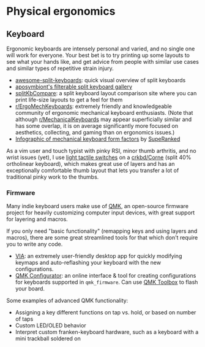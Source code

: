 # Physical ergonomics

## Keyboard
Ergonomic keyboards are intensely personal and varied, and no single one will work for everyone. Your best bet is to try printing up some layouts to see what your hands like, and get advice from people with similar use cases and similar types of repetitive strain injury.

- [awesome-split-keyboards](https://github.com/diimdeep/awesome-split-keyboards): quick visual overview of split keyboards
- [aposymbiont's filterable split keyboard gallery](https://aposymbiont.github.io/split-keyboards/)
- [splitKbCompare](https://jhelvy.shinyapps.io/splitkbcompare/): a split keyboard layout comparison site where you can print life-size layouts to get a feel for them
- [r/ErgoMechKeyboards](https://www.reddit.com/r/ErgoMechKeyboards/): extremely friendly and knowledgeable community of ergonomic mechanical keyboard enthusiasts. (Note that although [r/MechanicalKeyboards](https://reddit.com/r/MechanicalKeyboards) may appear superficially similar and has some overlap, it is on average significantly more focused on aesthetics, collecting, and gaming than on ergonomics issues.)
- [Infographic of mechanical keyboard form factors](https://i0.wp.com/superanked.com/wp-content/uploads/2020/10/SupeRanked-X04-Custom-Mechanical-Keyboard-Infographic-Desk-Mat-V3-Main.jpg?fit=2048%2C2048&ssl=1) by [SupeRanked](https://superanked.com)

As a vim user and touch typist with pinky RSI, minor thumb arthritis, and no wrist issues (yet), I use [light tactile switches](https://input.club/the-comparative-guide-to-mechanical-switches/tactile/hako-violet/) on a [crkbd/Corne](https://github.com/foostan/crkbd) (split 40% ortholinear keyboard), which makes great use of layers and has an exceptionally comfortable thumb layout that lets you transfer a lot of traditional pinky work to the thumbs.

### Firmware

Many indie keyboard users make use of [QMK](https://qmk.fm/), an open-source 
firmware project for heavily customizing computer input devices, with great 
support for layering and macros.

If you only need "basic functionality" (remapping keys and using layers and 
macros), there are some great streamlined tools for that which don't require 
you to write any code.
- [VIA](https://caniusevia.com/): an extremely user-friendly desktop app for quickly modifying keymaps and auto-reflashing your keyboard with the new configurations.
- [QMK Configurator](https://config.qmk.fm/): an online interface & tool for creating configurations for keyboards supported in `qmk_firmware`. Can use [QMK Toolbox](https://qmk.fm/toolbox/) to flash your board.

Some examples of advanced QMK functionality:
- Assigning a key different functions on tap vs. hold, or based on number of taps
- Custom LED/OLED behavior
- Interpret custom franken-keyboard hardware, such as a keyboard with a mini trackball soldered on

